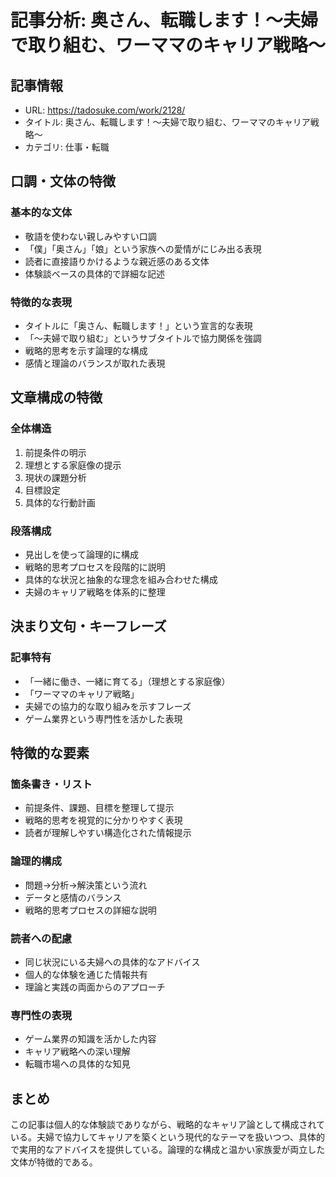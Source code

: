 # 記事分析: 奥さん、転職します！〜夫婦で取り組む、ワーママのキャリア戦略〜

## 記事情報
- URL: https://tadosuke.com/work/2128/
- タイトル: 奥さん、転職します！〜夫婦で取り組む、ワーママのキャリア戦略〜
- カテゴリ: 仕事・転職

## 口調・文体の特徴

### 基本的な文体
- 敬語を使わない親しみやすい口調
- 「僕」「奥さん」「娘」という家族への愛情がにじみ出る表現
- 読者に直接語りかけるような親近感のある文体
- 体験談ベースの具体的で詳細な記述

### 特徴的な表現
- タイトルに「奥さん、転職します！」という宣言的な表現
- 「〜夫婦で取り組む」というサブタイトルで協力関係を強調
- 戦略的思考を示す論理的な構成
- 感情と理論のバランスが取れた表現

## 文章構成の特徴

### 全体構造
1. 前提条件の明示
2. 理想とする家庭像の提示
3. 現状の課題分析
4. 目標設定
5. 具体的な行動計画

### 段落構成
- 見出しを使って論理的に構成
- 戦略的思考プロセスを段階的に説明
- 具体的な状況と抽象的な理念を組み合わせた構成
- 夫婦のキャリア戦略を体系的に整理

## 決まり文句・キーフレーズ

### 記事特有
- 「一緒に働き、一緒に育てる」（理想とする家庭像）
- 「ワーママのキャリア戦略」
- 夫婦での協力的な取り組みを示すフレーズ
- ゲーム業界という専門性を活かした表現

## 特徴的な要素

### 箇条書き・リスト
- 前提条件、課題、目標を整理して提示
- 戦略的思考を視覚的に分かりやすく表現
- 読者が理解しやすい構造化された情報提示

### 論理的構成
- 問題→分析→解決策という流れ
- データと感情のバランス
- 戦略的思考プロセスの詳細な説明

### 読者への配慮
- 同じ状況にいる夫婦への具体的なアドバイス
- 個人的な体験を通じた情報共有
- 理論と実践の両面からのアプローチ

### 専門性の表現
- ゲーム業界の知識を活かした内容
- キャリア戦略への深い理解
- 転職市場への具体的な知見

## まとめ
この記事は個人的な体験談でありながら、戦略的なキャリア論として構成されている。夫婦で協力してキャリアを築くという現代的なテーマを扱いつつ、具体的で実用的なアドバイスを提供している。論理的な構成と温かい家族愛が両立した文体が特徴的である。